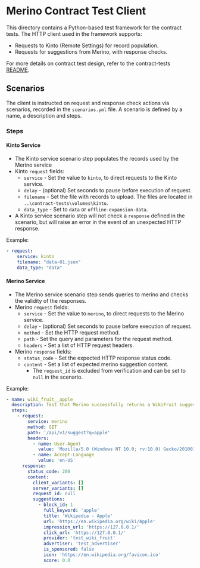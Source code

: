 # Merino Contract Test Client

This directory contains a Python-based test framework for the contract tests. 
The HTTP client used in the framework supports:

* Requests to Kinto (Remote Settings) for record population.
* Requests for suggestions from Merino, with response checks.

For more details on contract test design, refer to the contract-tests 
[README][contract_tests_readme].

## Scenarios

The client is instructed on request and response check actions via scenarios, 
recorded in the `scenarios.yml` file. A scenario is defined by a name, a description 
and steps.

### Steps

#### Kinto Service

* The Kinto service scenario step populates the records used by the Merino service
* Kinto `request` fields:
  * `service` - Set the value to `kinto`, to direct requests to the Kinto service. 
  * `delay` - (optional) Set seconds to pause before execution of request.
  * `filename` - Set the file with records to upload. The files are located in 
                 `..\contract-tests\volumes\kinto`.
  * `data_type` - Set to `data` or `offline-expansion-data`.
* A Kinto service scenario step will not check a `response` defined in the scenario, 
  but will raise an error in the event of an unexpected HTTP response.

Example:
```yaml
- request:
    service: kinto
    filename: "data-01.json"
    data_type: "data"
```

#### Merino Service

* The Merino service scenario step sends queries to merino and checks the validity of 
  the responses.
* Merino `request` fields:
  * `service` - Set the value to `merino`, to direct requests to the Merino service. 
  * `delay` - (optional) Set seconds to pause before execution of request.
  * `method` - Set the HTTP request method.
  * `path` - Set the query and parameters for the request method.
  * `headers` - Set a list of HTTP request headers.
* Merino `response` fields:
  * `status_code` - Set the expected HTTP response status code.
  * `content` - Set a list of expected merino suggestion content.
    * The `request_id` is excluded from verification and can be set to `null` in the 
    scenario.

Example:
```yaml
- name: wiki_fruit__apple
  description: Test that Merino successfully returns a WikiFruit suggestion
  steps:
    - request:
        service: merino
        method: GET
        path: '/api/v1/suggest?q=apple'
        headers:
          - name: User-Agent
            value: 'Mozilla/5.0 (Windows NT 10.0; rv:10.0) Gecko/20100101 Firefox/91.0'
          - name: Accept-Language
            value: 'en-US'
      response:
        status_code: 200
        content:
          client_variants: []
          server_variants: []
          request_id: null
          suggestions:
            - block_id: 1
              full_keyword: 'apple'
              title: 'Wikipedia - Apple'
              url: 'https://en.wikipedia.org/wiki/Apple'
              impression_url: 'https://127.0.0.1/'
              click_url: 'https://127.0.0.1/'
              provider: 'test_wiki_fruit'
              advertiser: 'test_advertiser'
              is_sponsored: false
              icon: 'https://en.wikipedia.org/favicon.ico'
              score: 0.0
```

[contract_tests_readme]: ../README.md
